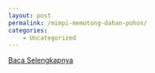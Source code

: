 ```yaml
---
layout: post
permalink: /mimpi-memotong-dahan-pohon/
categories:
    - Uncategorized
---
```


[Baca Selengkapnya](/03)